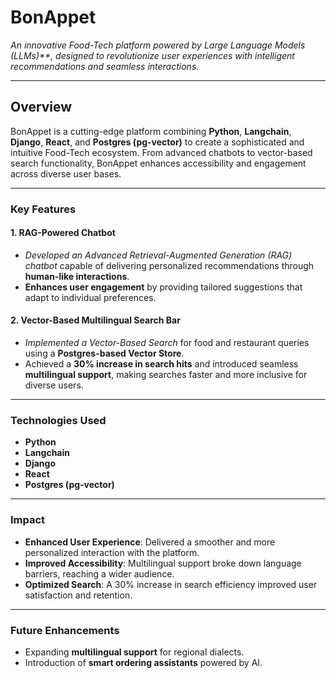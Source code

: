 # BonAppet
*An innovative Food-Tech platform powered by Large Language Models (LLMs)**, designed to revolutionize user experiences with intelligent recommendations and seamless interactions.*

---

## **Overview**  

BonAppet is a cutting-edge platform combining **Python**, **Langchain**, **Django**, **React**, and **Postgres (pg-vector)** to create a sophisticated and intuitive Food-Tech ecosystem. From advanced chatbots to vector-based search functionality, BonAppet enhances accessibility and engagement across diverse user bases.  

---

### **Key Features**  

#### **1. RAG-Powered Chatbot**  
- *Developed an Advanced Retrieval-Augmented Generation (RAG) chatbot* capable of delivering personalized recommendations through **human-like interactions**.  
- **Enhances user engagement** by providing tailored suggestions that adapt to individual preferences.  

#### **2. Vector-Based Multilingual Search Bar**  
- *Implemented a Vector-Based Search* for food and restaurant queries using a **Postgres-based Vector Store**.  
- Achieved a **30% increase in search hits** and introduced seamless **multilingual support**, making searches faster and more inclusive for diverse users.  

---

### **Technologies Used**  

- **Python**  
- **Langchain**  
- **Django**  
- **React**  
- **Postgres (pg-vector)**  

---

### **Impact**  

- **Enhanced User Experience**: Delivered a smoother and more personalized interaction with the platform.  
- **Improved Accessibility**: Multilingual support broke down language barriers, reaching a wider audience.  
- **Optimized Search**: A 30% increase in search efficiency improved user satisfaction and retention.  

---

### **Future Enhancements**  

- Expanding **multilingual support** for regional dialects.  
- Introduction of **smart ordering assistants** powered by AI.  
